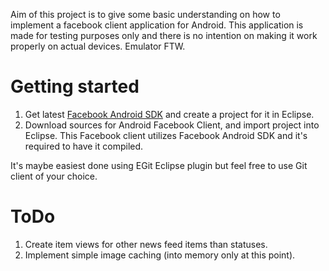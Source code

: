 Aim of this project is to give some basic understanding on how to implement
a facebook client application for Android. This application is made for
testing purposes only and there is no intention on making it work properly on actual
devices. Emulator FTW.

Getting started
===============

1. Get latest [Facebook Android SDK](http://developers.facebook.com/docs/guides/mobile#android) and create a project for it in Eclipse.
2. Download sources for Android Facebook Client, and import project
   into Eclipse. This Facebook client utilizes Facebook Android SDK
   and it's required to have it compiled.

It's maybe easiest done using EGit Eclipse plugin but feel free to use Git client of your choice.

ToDo
====

1. Create item views for other news feed items than statuses.
2. Implement simple image caching (into memory only at this point).
